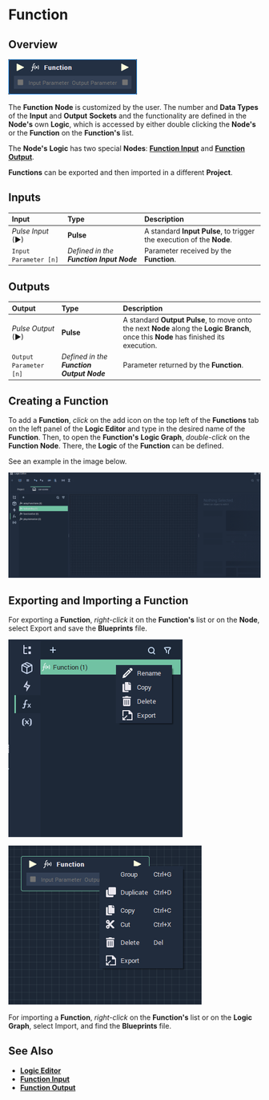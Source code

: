 # Function

## Overview

![The Function Node.](../../../.gitbook/assets/node-function.png)

The **Function** **Node** is customized by the user. The number and **Data Types** of the **Input** and **Output** **Sockets** and the functionality are defined in the **Node's** own **Logic**, which is accessed by either double clicking the **Node's** or the **Function** on the **Function's** list.

The **Node's** **Logic** has two special **Nodes**: [**Function Input**](function-input.md) and [**Function Output**](function-output.md).

**Functions** can be exported and then imported in a different **Project**.

## Inputs

| Input | Type | Description |
| :--- | :--- | :--- |
| _Pulse Input_ \(►\) | **Pulse** | A standard **Input Pulse**, to trigger the execution of the **Node**. |
| `Input Parameter [n]` | _Defined in the **Function Input** **Node**_ | Parameter received by the **Function**. |

## Outputs

| Output | Type | Description |
| :--- | :--- | :--- |
| _Pulse Output_ \(►\) | **Pulse** | A standard **Output Pulse**, to move onto the next **Node** along the **Logic Branch**, once this **Node** has finished its execution. |
| `Output Parameter [n]` | _Defined in the **Function Output** **Node**_ | Parameter returned by the **Function**. |

## Creating a Function

To add a **Function**, *click* on the add icon on the top left of the **Functions** tab on the left panel of the **Logic Editor** and type in the desired name of the **Function**. Then, to open the **Function's** **Logic Graph**, *double-click* on the **Function** **Node**. There, the **Logic** of the **Function** can be defined.

See an example in the image below.

![](../../../.gitbook/assets/addFunctions.gif)

## Exporting and Importing a **Function**

For exporting a **Function**, *right-click* it on the **Function's** list or on the **Node**, select Export and save the **Blueprints** file.

![](../../../.gitbook/assets/export-function.png)

![](../../../.gitbook/assets/export-function2.png)

For importing a **Function**, *right-click* on the **Function's** list or on the **Logic Graph**, select Import, and find the **Blueprints** file.

## See Also

* [**Logic Editor**](../../../modules/logic-editor.md)
* [**Function Input**](function-input.md)
* [**Function Output**](function-output.md)

